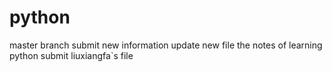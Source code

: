 # python
master branch submit new information
update new file
the notes of learning python
submit liuxiangfa`s file

